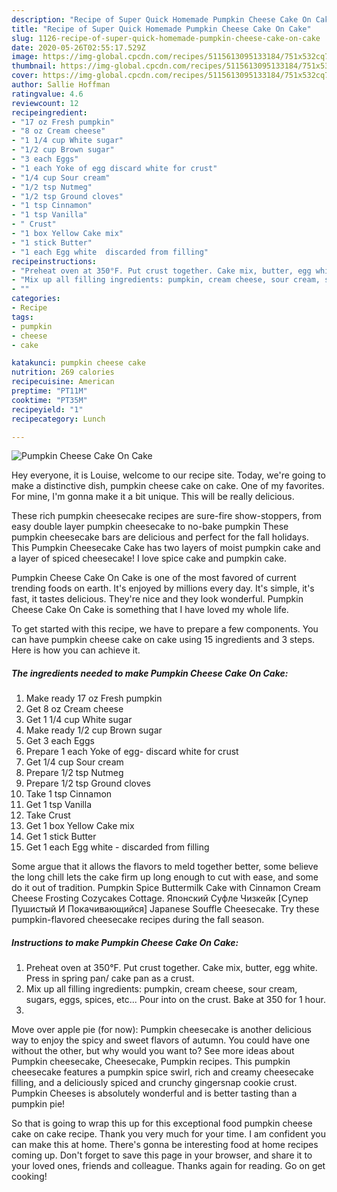 ```yaml
---
description: "Recipe of Super Quick Homemade Pumpkin Cheese Cake On Cake"
title: "Recipe of Super Quick Homemade Pumpkin Cheese Cake On Cake"
slug: 1126-recipe-of-super-quick-homemade-pumpkin-cheese-cake-on-cake
date: 2020-05-26T02:55:17.529Z
image: https://img-global.cpcdn.com/recipes/5115613095133184/751x532cq70/pumpkin-cheese-cake-on-cake-recipe-main-photo.jpg
thumbnail: https://img-global.cpcdn.com/recipes/5115613095133184/751x532cq70/pumpkin-cheese-cake-on-cake-recipe-main-photo.jpg
cover: https://img-global.cpcdn.com/recipes/5115613095133184/751x532cq70/pumpkin-cheese-cake-on-cake-recipe-main-photo.jpg
author: Sallie Hoffman
ratingvalue: 4.6
reviewcount: 12
recipeingredient:
- "17 oz Fresh pumpkin"
- "8 oz Cream cheese"
- "1 1/4 cup White sugar"
- "1/2 cup Brown sugar"
- "3 each Eggs"
- "1 each Yoke of egg discard white for crust"
- "1/4 cup Sour cream"
- "1/2 tsp Nutmeg"
- "1/2 tsp Ground cloves"
- "1 tsp Cinnamon"
- "1 tsp Vanilla"
- " Crust"
- "1 box Yellow Cake mix"
- "1 stick Butter"
- "1 each Egg white  discarded from filling"
recipeinstructions:
- "Preheat oven at 350°F. Put crust together. Cake mix, butter, egg white. Press in spring pan/ cake pan as a crust."
- "Mix up all filling ingredients: pumpkin, cream cheese, sour cream, sugars, eggs, spices, etc... Pour into on the crust. Bake at 350 for 1 hour."
- ""
categories:
- Recipe
tags:
- pumpkin
- cheese
- cake

katakunci: pumpkin cheese cake 
nutrition: 269 calories
recipecuisine: American
preptime: "PT11M"
cooktime: "PT35M"
recipeyield: "1"
recipecategory: Lunch

---
```



![Pumpkin Cheese Cake On Cake](https://img-global.cpcdn.com/recipes/5115613095133184/751x532cq70/pumpkin-cheese-cake-on-cake-recipe-main-photo.jpg)

Hey everyone, it is Louise, welcome to our recipe site. Today, we're going to make a distinctive dish, pumpkin cheese cake on cake. One of my favorites. For mine, I'm gonna make it a bit unique. This will be really delicious.

These rich pumpkin cheesecake recipes are sure-fire show-stoppers, from easy double layer pumpkin cheesecake to no-bake pumpkin These pumpkin cheesecake bars are delicious and perfect for the fall holidays. This Pumpkin Cheesecake Cake has two layers of moist pumpkin cake and a layer of spiced cheesecake! I love spice cake and pumpkin cake.

Pumpkin Cheese Cake On Cake is one of the most favored of current trending foods on earth. It's enjoyed by millions every day. It's simple, it's fast, it tastes delicious. They're nice and they look wonderful. Pumpkin Cheese Cake On Cake is something that I have loved my whole life.


To get started with this recipe, we have to prepare a few components. You can have pumpkin cheese cake on cake using 15 ingredients and 3 steps. Here is how you can achieve it.

<!--inarticleads1-->

##### The ingredients needed to make Pumpkin Cheese Cake On Cake:

1. Make ready 17 oz Fresh pumpkin
1. Get 8 oz Cream cheese
1. Get 1 1/4 cup White sugar
1. Make ready 1/2 cup Brown sugar
1. Get 3 each Eggs
1. Prepare 1 each Yoke of egg- discard white for crust
1. Get 1/4 cup Sour cream
1. Prepare 1/2 tsp Nutmeg
1. Prepare 1/2 tsp Ground cloves
1. Take 1 tsp Cinnamon
1. Get 1 tsp Vanilla
1. Take  Crust
1. Get 1 box Yellow Cake mix
1. Get 1 stick Butter
1. Get 1 each Egg white - discarded from filling


Some argue that it allows the flavors to meld together better, some believe the long chill lets the cake firm up long enough to cut with ease, and some do it out of tradition. Pumpkin Spice Buttermilk Cake with Cinnamon Cream Cheese Frosting Cozycakes Cottage. Японский Суфле Чизкейк [Супер Пушистый И Покачивающийся] Japanese Souffle Cheesecake. Try these pumpkin-flavored cheesecake recipes during the fall season. 

<!--inarticleads2-->

##### Instructions to make Pumpkin Cheese Cake On Cake:

1. Preheat oven at 350°F. Put crust together. Cake mix, butter, egg white. Press in spring pan/ cake pan as a crust.
1. Mix up all filling ingredients: pumpkin, cream cheese, sour cream, sugars, eggs, spices, etc... Pour into on the crust. Bake at 350 for 1 hour.
1. 


Move over apple pie (for now): Pumpkin cheesecake is another delicious way to enjoy the spicy and sweet flavors of autumn. You could have one without the other, but why would you want to? See more ideas about Pumpkin cheesecake, Cheesecake, Pumpkin recipes. This pumpkin cheesecake features a pumpkin spice swirl, rich and creamy cheesecake filling, and a deliciously spiced and crunchy gingersnap cookie crust. Pumpkin Cheeses is absolutely wonderful and is better tasting than a pumpkin pie! 

So that is going to wrap this up for this exceptional food pumpkin cheese cake on cake recipe. Thank you very much for your time. I am confident you can make this at home. There's gonna be interesting food at home recipes coming up. Don't forget to save this page in your browser, and share it to your loved ones, friends and colleague. Thanks again for reading. Go on get cooking!
